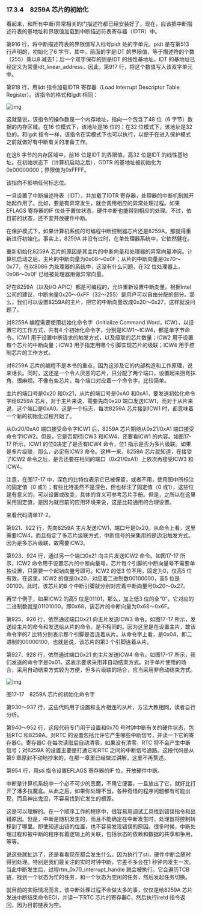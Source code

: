### 17.3.4　8259A 芯片的初始化

看起来，和所有中断/异常相关的门描述符都已经安装好了，现在，应该把中断描述符表的基地址和界限值加载到中断描述符表寄存器（IDTR）中。

第916 行，将中断描述符表的界限值写入标号pidt 处的字单元。pidt 是在第513 行声明的，初始化了6 字节，其中，前面的字是IDT 的界限值，等于描述符的个数（255）乘以8 减去1；后一个双字保存的则是IDT 的线性基地址。IDT 的基地址已经定义为常量idt_linear_address，因此，第917 行，将这个数值写入该双字单元中。

第918 行，用lidt 指令加载IDTR 寄存器（Load Interrupt Descriptor Table Register）。该指令的格式和lgdt 相同：

![img](../0-Assets/Epubook/x86汇编语言从实模式到保护模式_李忠_等_Z_Library/images/00753.jpeg)

这就是说，该指令的操作数是一个内存地址，指向一个包含了48 位（6 字节）数据的内存区域。在16 位模式下，该地址是16 位的；在32 位模式下，该地址是32 位的。和lgdt 指令一样，该指令在实模式下也可以执行，以便于在进入保护模式之前就做好有中断有关的准备工作。

在这6 字节的内存区域中，前16 位是IDT 的界限值，高32 位是IDT 的线性基地址。在初始状态下（计算机启动之后），GDTR 的基地址被初始化为0x00000000；界限值为0xFFFF。

该指向不影响任何标志位。

一旦设置了中断描述符表（IDT），并加载了IDTR 寄存器，处理器的中断机制就开始起作用了。比如，要是有异常发生，就会调用相应的异常处理过程。如果EFLAGS 寄存器的IF 位处于置位状态，硬件中断也能得到相应的处理。不过，依目前的状态，还不宜开放硬件中断。

在保护模式下，如果计算机系统的可编程中断控制器芯片还是8259A，那就得重新进行初始化。事实上，8259A 并没有过时，在单处理器系统中，它依然健在。

重新初始化8259A 芯片的原因是其主片的中断向量和处理器的异常向量冲突。计算机启动之后，主片的中断向量为0x08～0x0F；从片的中断向量是0x70～0x77，在以8086 为处理器的系统中，这没有什么问题，在32 位处理器上，0x08～0x0F 已经被处理器用做异常向量。

好在8259A（以及I/O APIC）都是可编程的，允许重新设置中断向量。根据Intel 公司的建议，中断向量0x20～0xFF（32～255）是用户可以自由分配的部分。那么，我们可以设置8259A的主片，把它的中断向量改成0x20～0x27，这样就没问题了。

对8259A 编程需要使用初始化命令字（Initialize Command Word，ICW），以设置它的工作方式，共有4 个初始化命令字，分别是ICW1～ICW4，都是单字节命令。ICW1 用于设置中断请求的触发方式，以及级联的芯片数量；ICW2 用于设置每个芯片的中断向量；ICW3 用于指定用哪个引脚实现芯片的级联；ICW4 用于控制芯片的工作方式。

对8259A 芯片的编程不是本书的重点，因为这涉及它的内部构造和工作原理，说来话长。同时，这还是一个令人厌恶的芯片，只分配了两个端口，设置起来拐弯抹角，很麻烦。不像有些芯片，每个端口对应着一个命令字，比较简单。

主片的端口号是0x20 和0x21，从片的端口号是0xA0 和0xA1，要发送初始化命令字给8259A 芯片，对于主片来说，需要先向0x20 端口发送ICW1，而对于从片来说，这个端口是0xA0。这是一个标志，每次8259A 芯片接到ICW1 时，都意味着一个新的初始化过程开始了。

从0x20/0xA0 端口接受命令字ICW1 后，8259A 芯片期待从0x21/0xA1 端口接受命令字ICW2。但是，它是否期待ICW3 和ICW4，还要看ICW1 的内容。如图17-17 所示，ICW1 的位0决定了是否有ICW4 命令，位1 指示是否为多片级联。如果是多片级联，那么，必定有ICW3 命令。这样一来，8259A 芯片就知道，在接受了ICW2 命令之后，是否还要在相同的端口（0x21/0xA1）上依次再接受ICW3 和ICW4。

注意，在图17-17 中，深色的比特位表示它已被保留，或者不用，使用图中所标注的固定值（0 或1）；有些比特虽然不是深色，但也标注了固定值（0 或1），这些位是有意义的，可以设置或改变，具体的含义可参考芯片手册。但是，之所以在这里采用固定值，是因为就目前的应用环境来说，这是比较通用的合理设置。

来看代码清单17-2。

第921、922 行，先向8259A 主片发送ICW1，端口号是0x20。从命令上看，这里需要ICW4，而且指定了多芯片级联方式，中断信号的采集用的是边沿触发方式。因为是多芯片级联，故需要ICW3。

第923、924 行，通过另一个端口0x21 向主片发送ICW2 命令。如图17-17 所示，ICW2 命令用于设置芯片的中断向量号。芯片每个引脚的中断向量号不需要单独设置，只需要一个起始向量号即可。ICW2 的低3 位不用，固定为0，仅高5 位有效。在这里，ICW2 的值是0x20，对应着二进制数00100000，高5 位是00100。此时，该芯片的8 个中断引脚就分别对应着中断向量号0x20～0x27。

再举个例子，如果ICW2 的高5 位是01101，那么，加上低3 位的全“0”，它对应的二进制数就是01101000，即0x68，该芯片的中断向量为0x68～0x6F。

第925、926 行，依然通过端口0x21 向主片发送ICW3 命令。如图17-17 所示，发送给主片的命令和发送给从片的命令，是不相同的。因为这里是在设置主片，故该命令字的7 比特分别表示那个引脚是否连着从片。从命令字上看，是0x04，即二进制的00000100，也就是说，该芯片的第3 个引脚连着从片。

第927、928 行，依然通过端口0x21 向主片发送ICW4 命令。如图17-17 所示，我们发送的命令字是0x01，这表示要求采用非自动结束方式。对于单片使用的场合，采用自动结束方式较为方便，但多片级联的场合，应当采用非自动结束方式。

![img](../0-Assets/Epubook/x86汇编语言从实模式到保护模式_李忠_等_Z_Library/images/00754.jpeg)

图17-17　8259A 芯片的初始化命令字

第930～937 行，这些代码用于设置和主片相连的从片，方法大致相同，读者自行分析。

第940～952 行，这段代码专门用于设置和0x70 号时钟中断有关的硬件状态，包括RTC 和8259A。对RTC 的设置包括允许它产生哪些中断信号，并读一下它的寄存器C。寄存器C 在每次读取后自动清零，如果没有清零，RTC 将不会产生中断信号；对8259A 的设置主要是打通它和RTC 之间的中断信号通路。这段代码是从第9 章原封不动地抄来的，在那一章里已经做过讲解，这里不再赘述。

第954 行，用sti 指令设置EFLAGS 寄存器的IF 位，开放硬件中断。

中断是计算机系统中一个必不可少的恶魔，不用它便罢，一旦放出了它，就好比打开了潘多拉魔盒。从此之后，如果你处理不当，各种奇怪的程序问题都有可能出现，而且神出鬼没，不容易找到它发生的根源。

这是可以理解的。在一个顺序工作的程序中，很容易用调试工具找到错误指令和出错原因。但是，中断是随机发生的，而且不能确定在中断发生时，处理器将控制转移到了哪里。即使知道出错的位置，也不容易发现错误的原因。很多时候，中断处理过程和被中断的程序有着逻辑上的关联，包括状态的依赖和数据的共享和争用，等等。

说这些就扯远了，还是看看现在都会发生什么。因为执行了sti，硬件中断会随时得到处理。特别是我们最关注的实时时钟中断，它差不多会在1 秒钟内发生一次。当此中断发生后，过程rtm_0x70_interrupt_handle 就会被执行。它会遍历TCB 链，找到一个状态为忙的任务，和一个状态为空闲的任务，然后发起任务切换。

就目前的实际情况而言，该中断处理过程不会做太多的事，仅仅是给8259A 芯片发送中断结束命令EOI，并读一下RTC 芯片的寄存器C，然后执行iretd 指令返回，因为目前链表为空。